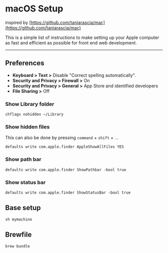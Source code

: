 
# macOS Setup  

inspired by [https://github.com/taniarascia/mac](https://github.com/taniarascia/mac)

This is a simple list of instructions to make setting up your Apple computer as fast and efficient as possible for front end web development.

---

## Preferences

- **Keyboard > Text >** Disable "Correct spelling automatically".
- **Security and Privacy > Firewall >** On
- **Security and Privacy > General >** App Store and identified developers
- **File Sharing >** Off

### Show Library folder

```shell
chflags nohidden ~/Library
```

### Show hidden files

This can also be done by pressing `command` + `shift` + `.`.

```shell
defaults write com.apple.finder AppleShowAllFiles YES
```

### Show path bar

```shell
defaults write com.apple.finder ShowPathbar -bool true
```

### Show status bar

```shell
defaults write com.apple.finder ShowStatusBar -bool true
```

## Base setup
```
sh mymachine
````

## Brewfile
```
brew bundle
```
